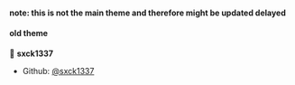 #### note: this is not the main theme and therefore might be updated delayed

#### old theme
👤 **sxck1337**

* Github: [@sxck1337](https://github.com/sxck1337)
